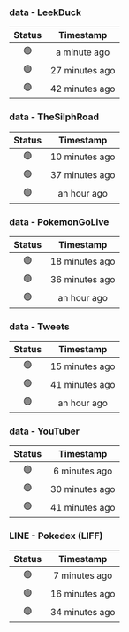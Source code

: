 ### data - LeekDuck
| Status | Timestamp |
|:------:|:---------:|
| 🟢 | a minute ago |
| 🟢 | 27 minutes ago |
| 🟢 | 42 minutes ago |

### data - TheSilphRoad
| Status | Timestamp |
|:------:|:---------:|
| 🟢 | 10 minutes ago |
| 🟢 | 37 minutes ago |
| 🟢 | an hour ago |

### data - PokemonGoLive
| Status | Timestamp |
|:------:|:---------:|
| 🟢 | 18 minutes ago |
| 🟢 | 36 minutes ago |
| 🟢 | an hour ago |

### data - Tweets
| Status | Timestamp |
|:------:|:---------:|
| 🟢 | 15 minutes ago |
| 🟢 | 41 minutes ago |
| 🟢 | an hour ago |

### data - YouTuber
| Status | Timestamp |
|:------:|:---------:|
| 🟢 | 6 minutes ago |
| 🟢 | 30 minutes ago |
| 🟢 | 41 minutes ago |

### LINE - Pokedex (LIFF)
| Status | Timestamp |
|:------:|:---------:|
| 🟢 | 7 minutes ago |
| 🟢 | 16 minutes ago |
| 🟢 | 34 minutes ago |

